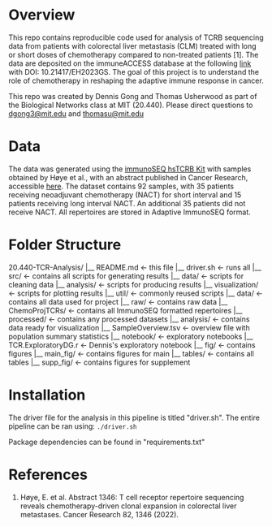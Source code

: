 # Overview

This repo contains reproducible code used for analysis of TCRB sequencing data from patients with colorectal liver metastasis (CLM) treated with long or short doses of chemotherapy compared to non-treated patients [1]. The data are deposited on the immuneACCESS database at the following [link](https://clients.adaptivebiotech.com/pub/ad7a2d37-a0bc-4d88-813e-6dd7d762a65b) with DOI: 10.21417/EH2023GS. The goal of this project is to understand the role of chemotherapy in reshaping the adaptive immune response in cancer.

This repo was created by Dennis Gong and Thomas Usherwood as part of the Biological Networks class at MIT (20.440). Please direct questions to dgong3@mit.edu and thomasu@mit.edu

# Data

The data was generated using the [immunoSEQ hsTCRB Kit](https://www.immunoseq.com/) with samples obtained by Høye et al., with an abstract published in Cancer Research, accessible [here](https://aacrjournals.org/cancerres/article/82/12_Supplement/1346/699749/Abstract-1346-T-cell-receptor-repertoire). The dataset contains 92 samples, with 35 patients receiving neoadjuvant chemotherapy (NACT) for short interval and 15 patients receiving long interval NACT. An additional 35 patients did not receive NACT. All repertoires are stored in Adaptive ImmunoSEQ format. 

# Folder Structure

20.440-TCR-Analysis/
|__ README.md					<- this file
|__ driver.sh 					<- runs all
|__ src/ 						<- contains all scripts for generating results
	|__ data/ 					<- scripts for cleaning data
	|__ analysis/ 				<- scripts for producing results
	|__ visualization/ 			<- scripts for plotting results
	|__ util/ 					<- commonly reused scripts
|__ data/						<- contains all data used for project
	|__ raw/					<- contains raw data
		|__ ChemoProjTCRs/		<- contains all ImmunoSEQ formatted repertoires
	|__ processed/				<- contains any processed datasets
	|__ analysis/				<- contains data ready for visualization
		|__ SampleOverview.tsv	<- overview file with population summary statistics
|__ notebook/					<- exploratory notebooks
	|__ TCR.ExploratoryDG.r		<- Dennis's exploratory notebook
|__ fig/ 						<- contains figures
	|__ main_fig/				<- contains figures for main
	|__ tables/					<- contains all tables
	|__ supp_fig/				<- contains figures for supplement


# Installation

The driver file for the analysis in this pipeline is titled "driver.sh". The entire pipeline can be ran using: 
`./driver.sh`

Package dependencies can be found in "requirements.txt"

# References

1. Høye, E. et al. Abstract 1346: T cell receptor repertoire sequencing reveals chemotherapy-driven clonal expansion in colorectal liver metastases. Cancer Research 82, 1346 (2022).

